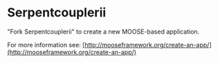 Serpentcouplerii
=====

"Fork Serpentcouplerii" to create a new MOOSE-based application.

For more information see: [http://mooseframework.org/create-an-app/](http://mooseframework.org/create-an-app/)
